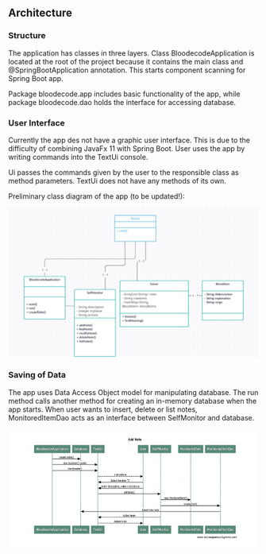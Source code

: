 ## Architecture ##

### Structure ###

The application has classes in three layers. Class BloodecodeApplication is located at the root of the project because it contains the main class and
@SpringBootApplication annotation. This starts component scanning for Spring Boot app.

Package bloodecode.app includes basic functionality of the app, while package bloodecode.dao holds the interface for accessing database.

### User Interface ###        

Currently the app des not have a graphic user interface. This is due to the difficulty of combining JavaFx 11 with Spring Boot. User uses the app by 
writing commands into the TextUi console.

Ui passes the commands given by the user to the responsible class as method parameters. TextUi does not have any methods of its own.

Preliminary class diagram of the app (to be updated!):

<img src="Pictures/ClassDiagram.png" />

### Saving of Data ###

The app uses Data Access Object model for manipulating database. The run method calls another method for creating an in-memory database when the app
starts. When user wants to insert, delete or list notes, MonitoredItemDao acts as an interface between SelfMonitor and database.

<img src="Pictures/AddNote.png" />
